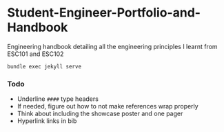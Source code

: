 # Student-Engineer-Portfolio-and-Handbook
Engineering handbook detailing all the engineering principles I learnt from ESC101 and ESC102

`bundle exec jekyll serve`

### Todo
- Underline `####` type headers
- If needed, figure out how to not make references wrap properly
- Think about including the showcase poster and one pager
- Hyperlink links in bib
